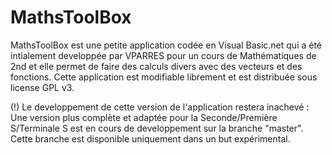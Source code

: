 MathsToolBox
============

MathsToolBox est une petite application codée en Visual Basic.net qui a été intialement developpée par VPARRES pour un cours
de Mathématiques de 2nd et elle permet de faire des calculs divers avec des vecteurs et des fonctions. Cette application est
modifiable librement et est distribuée sous license GPL v3.

(!) Le developpement de cette version de l'application restera inachevé : Une version plus complète et adaptée pour la
Seconde/Première S/Terminale S est en cours de developpement sur la branche "master". Cette branche est disponible 
uniquement dans un but expérimental.
